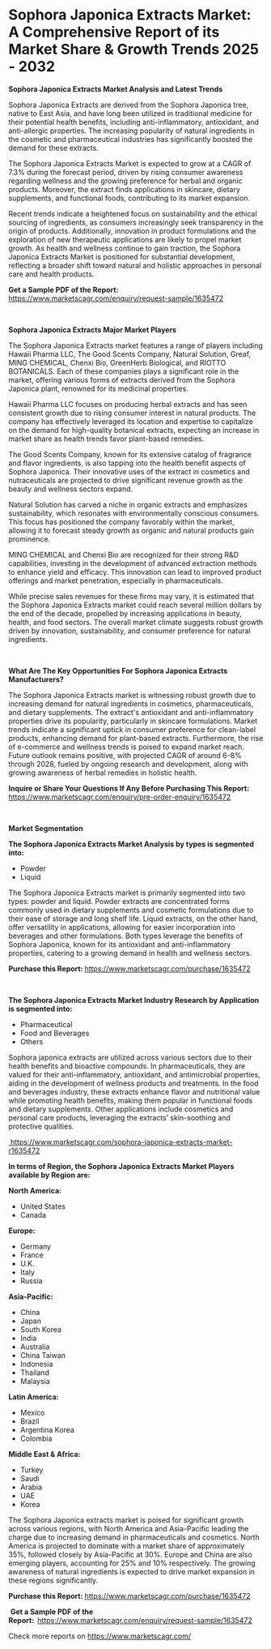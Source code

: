 <p><h1>Sophora Japonica Extracts Market: A Comprehensive Report of its Market Share & Growth Trends 2025 - 2032</h1></p><p><strong>Sophora Japonica Extracts Market Analysis and Latest Trends</strong></p>
<p><p>Sophora Japonica Extracts are derived from the Sophora Japonica tree, native to East Asia, and have long been utilized in traditional medicine for their potential health benefits, including anti-inflammatory, antioxidant, and anti-allergic properties. The increasing popularity of natural ingredients in the cosmetic and pharmaceutical industries has significantly boosted the demand for these extracts.</p><p>The Sophora Japonica Extracts Market is expected to grow at a CAGR of 7.3% during the forecast period, driven by rising consumer awareness regarding wellness and the growing preference for herbal and organic products. Moreover, the extract finds applications in skincare, dietary supplements, and functional foods, contributing to its market expansion.</p><p>Recent trends indicate a heightened focus on sustainability and the ethical sourcing of ingredients, as consumers increasingly seek transparency in the origin of products. Additionally, innovation in product formulations and the exploration of new therapeutic applications are likely to propel market growth. As health and wellness continue to gain traction, the Sophora Japonica Extracts Market is positioned for substantial development, reflecting a broader shift toward natural and holistic approaches in personal care and health products.</p></p>
<p><strong>Get a Sample PDF of the Report:&nbsp;</strong> <a href="https://www.marketscagr.com/enquiry/request-sample/1635472?utm_campaign=2946&utm_medium=2&utm_source=Github&utm_content=ia&utm_term=23032025&utm_id=sophora-japonica-extracts">https://www.marketscagr.com/enquiry/request-sample/1635472</a></p>
<p>&nbsp;</p>
<p><strong>Sophora Japonica Extracts Major Market Players</strong></p>
<p><p>The Sophora Japonica Extracts market features a range of players including Hawaii Pharma LLC, The Good Scents Company, Natural Solution, Greaf, MING CHEMICAL, Chenxi Bio, GreenHerb Biological, and RIOTTO BOTANICALS. Each of these companies plays a significant role in the market, offering various forms of extracts derived from the Sophora Japonica plant, renowned for its medicinal properties.</p><p>Hawaii Pharma LLC focuses on producing herbal extracts and has seen consistent growth due to rising consumer interest in natural products. The company has effectively leveraged its location and expertise to capitalize on the demand for high-quality botanical extracts, expecting an increase in market share as health trends favor plant-based remedies.</p><p>The Good Scents Company, known for its extensive catalog of fragrance and flavor ingredients, is also tapping into the health benefit aspects of Sophora Japonica. Their innovative uses of the extract in cosmetics and nutraceuticals are projected to drive significant revenue growth as the beauty and wellness sectors expand.</p><p>Natural Solution has carved a niche in organic extracts and emphasizes sustainability, which resonates with environmentally conscious consumers. This focus has positioned the company favorably within the market, allowing it to forecast steady growth as organic and natural products gain prominence.</p><p>MING CHEMICAL and Chenxi Bio are recognized for their strong R&D capabilities, investing in the development of advanced extraction methods to enhance yield and efficacy. This innovation can lead to improved product offerings and market penetration, especially in pharmaceuticals.</p><p>While precise sales revenues for these firms may vary, it is estimated that the Sophora Japonica Extracts market could reach several million dollars by the end of the decade, propelled by increasing applications in beauty, health, and food sectors. The overall market climate suggests robust growth driven by innovation, sustainability, and consumer preference for natural ingredients.</p></p>
<p>&nbsp;</p>
<p><strong>What Are The Key Opportunities For Sophora Japonica Extracts Manufacturers?</strong></p>
<p><p>The Sophora Japonica Extracts market is witnessing robust growth due to increasing demand for natural ingredients in cosmetics, pharmaceuticals, and dietary supplements. The extract's antioxidant and anti-inflammatory properties drive its popularity, particularly in skincare formulations. Market trends indicate a significant uptick in consumer preference for clean-label products, enhancing demand for plant-based extracts. Furthermore, the rise of e-commerce and wellness trends is poised to expand market reach. Future outlook remains positive, with projected CAGR of around 6-8% through 2028, fueled by ongoing research and development, along with growing awareness of herbal remedies in holistic health.</p></p>
<p><strong>Inquire or Share Your Questions If Any Before Purchasing This Report:</strong> <a href="https://www.marketscagr.com/enquiry/pre-order-enquiry/1635472?utm_campaign=2946&utm_medium=2&utm_source=Github&utm_content=ia&utm_term=23032025&utm_id=sophora-japonica-extracts">https://www.marketscagr.com/enquiry/pre-order-enquiry/1635472</a></p>
<p>&nbsp;</p>
<p><strong>Market Segmentation</strong></p>
<p><strong>The Sophora Japonica Extracts Market Analysis by types is segmented into:</strong></p>
<p><ul><li>Powder</li><li>Liquid</li></ul></p>
<p><p>The Sophora Japonica Extracts market is primarily segmented into two types: powder and liquid. Powder extracts are concentrated forms commonly used in dietary supplements and cosmetic formulations due to their ease of storage and long shelf life. Liquid extracts, on the other hand, offer versatility in applications, allowing for easier incorporation into beverages and other formulations. Both types leverage the benefits of Sophora Japonica, known for its antioxidant and anti-inflammatory properties, catering to a growing demand in health and wellness sectors.</p></p>
<p><strong>Purchase this Report:&nbsp;</strong><a href="https://www.marketscagr.com/purchase/1635472?utm_campaign=2946&utm_medium=2&utm_source=Github&utm_content=ia&utm_term=23032025&utm_id=sophora-japonica-extracts">https://www.marketscagr.com/purchase/1635472</a></p>
<p>&nbsp;</p>
<p><strong>The Sophora Japonica Extracts Market Industry Research by Application is segmented into:</strong></p>
<p><ul><li>Pharmaceutical</li><li>Food and Beverages</li><li>Others</li></ul></p>
<p><p>Sophora japonica extracts are utilized across various sectors due to their health benefits and bioactive compounds. In pharmaceuticals, they are valued for their anti-inflammatory, antioxidant, and antimicrobial properties, aiding in the development of wellness products and treatments. In the food and beverages industry, these extracts enhance flavor and nutritional value while promoting health benefits, making them popular in functional foods and dietary supplements. Other applications include cosmetics and personal care products, leveraging the extracts’ skin-soothing and protective qualities.</p></p>
<p><a href="https://www.marketscagr.com/sophora-japonica-extracts-market-r1635472?utm_campaign=2946&utm_medium=2&utm_source=Github&utm_content=ia&utm_term=23032025&utm_id=sophora-japonica-extracts">&nbsp;https://www.marketscagr.com/sophora-japonica-extracts-market-r1635472</a></p>
<p><strong>In terms of Region, the Sophora Japonica Extracts Market Players available by Region are:</strong></p>
<p>
    <p> <strong> North America: </strong>
        <ul>
            <li>United States</li>
            <li>Canada</li>
        </ul>
        </p> 
    <p> <strong> Europe: </strong>
        <ul>
            <li>Germany</li>
            <li>France</li>
            <li>U.K.</li>
            <li>Italy</li>
            <li>Russia</li>
        </ul>
        </p> 
    <p> <strong> Asia-Pacific: </strong>
        <ul>
            <li>China</li>
            <li>Japan</li>
            <li>South Korea</li>
            <li>India</li>
            <li>Australia</li>
            <li>China Taiwan</li>
            <li>Indonesia</li>
            <li>Thailand</li>
            <li>Malaysia</li>
        </ul>
        </p> 
    <p> <strong> Latin America: </strong>
        <ul>
            <li>Mexico</li>
            <li>Brazil</li>
            <li>Argentina Korea</li>
            <li>Colombia</li>
        </ul>
        </p> 
    <p> <strong> Middle East & Africa: </strong>
        <ul>
            <li>Turkey</li>
            <li>Saudi</li>
            <li>Arabia</li>
            <li>UAE</li>
            <li>Korea</li>
        </ul>
    </p>
    </p>
<p><p>The Sophora Japonica extracts market is poised for significant growth across various regions, with North America and Asia-Pacific leading the charge due to increasing demand in pharmaceuticals and cosmetics. North America is projected to dominate with a market share of approximately 35%, followed closely by Asia-Pacific at 30%. Europe and China are also emerging players, accounting for 25% and 10% respectively. The growing awareness of natural ingredients is expected to drive market expansion in these regions significantly.</p></p>
<p><strong>Purchase this Report: </strong><a href="https://www.marketscagr.com/purchase/1635472?utm_campaign=2946&utm_medium=2&utm_source=Github&utm_content=ia&utm_term=23032025&utm_id=sophora-japonica-extracts">https://www.marketscagr.com/purchase/1635472</a></p>
<p>&nbsp;<strong>Get a Sample PDF of the Report:&nbsp;&nbsp;</strong><a href="https://www.marketscagr.com/enquiry/request-sample/1635472?utm_campaign=2946&utm_medium=2&utm_source=Github&utm_content=ia&utm_term=23032025&utm_id=sophora-japonica-extracts">https://www.marketscagr.com/enquiry/request-sample/1635472</a></p>
<p><strong></strong></p>
<p>Check more reports on <a href="https://www.marketscagr.com/?utm_campaign=2946&utm_medium=2&utm_source=Github&utm_content=ia&utm_term=23032025&utm_id=sophora-japonica-extracts">https://www.marketscagr.com/</a></p>